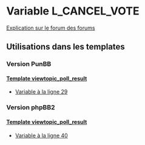 # Variable L_CANCEL_VOTE
[Explication sur le forum des forums](http://forum.forumactif.com/t294113-listing-des-variables#L_CANCEL_VOTE)
## Utilisations dans les templates
### Version PunBB
#### [Template viewtopic_poll_result](punbb/viewtopic_poll_result.md)
* [Variable à la ligne 29](../punbb/viewtopic_poll_result.tpl#L29)
### Version phpBB2
#### [Template viewtopic_poll_result](subsilver/viewtopic_poll_result.md)
* [Variable à la ligne 40](../subsilver/viewtopic_poll_result.tpl#L40)
